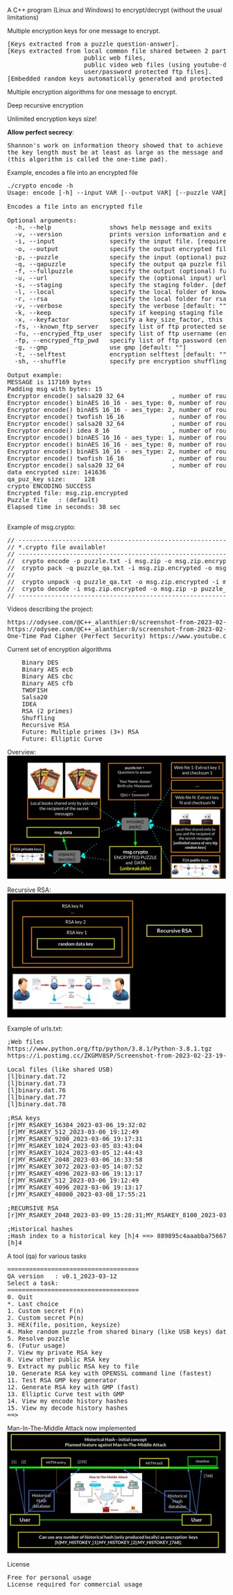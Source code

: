 A C++ program (Linux and Windows) to encrypt/decrypt (without the usual limitations)

Multiple encryption keys for one message to encrypt.
<pre>
[Keys extracted from a puzzle question-answer].
[Keys extracted from local common file shared between 2 parties (like USB keys), 
                     public web files, 
                     public video web files (using youtube-dl), 
                     user/password protected ftp files].
[Embedded random keys automatically generated and protected by public/private RSA keys].
</pre>

Multiple encryption algorithms for one message to encrypt.

Deep recursive encryption

Unlimited encryption keys size!

**Allow perfect secrecy**:
<pre>
Shannon's work on information theory showed that to achieve so-called 'perfect secrecy', 
the key length must be at least as large as the message and only used once
(this algorithm is called the one-time pad). 
</pre>
 

Example, encodes a file into an encrypted file
<pre>
./crypto encode -h
Usage: encode [-h] --input VAR [--output VAR] [--puzzle VAR] [--qapuzzle VAR] [--fullpuzzle VAR] [--url VAR] [--staging VAR] [--local VAR] [--rsa VAR] [--keep VAR] [--keyfactor VAR] [--known_ftp_server VAR] [--encryped_ftp_user VAR] [--encryped_ftp_pwd VAR] [--gmp VAR] [--selftest VAR] [--shuffle VAR]

Encodes a file into an encrypted file

Optional arguments:
  -h, --help              	shows help message and exits 
  -v, --version           	prints version information and exits 
  -i, --input             	specify the input file. [required]
  -o, --output            	specify the output encrypted file (default to <input path>.encrypted) [default: ""]
  -p, --puzzle            	specify the input (optional) puzzle file. [default: ""]
  -q, --qapuzzle          	specify the output qa puzzle file (default to <puzzle path>.qa) [default: ""]
  -f, --fullpuzzle        	specify the output (optional) full puzzle file. [default: ""]
  -u, --url               	specify the (optional input) url list file. [default: ""]
  -s, --staging           	specify the staging folder. [default: ""]
  -l, --local             	specify the local folder of known contents. [default: ""]
  -r, --rsa               	specify the local folder for rsa*.db [default: ""]
  -v, --verbose           	specify the verbose [default: ""]
  -k, --keep              	specify if keeping staging file [default: ""]
  -x, --keyfactor         	specify a key_size_factor, this multiply the key size by the factor [default: "1"]
  -fs, --known_ftp_server 	specify list of ftp protected server [default: ""]
  -fu, --encryped_ftp_user	specify list of ftp username (encrypted with string_encode) [default: ""]
  -fp, --encryped_ftp_pwd 	specify list of ftp password (encrypted with string_encode) [default: ""]
  -g, --gmp               	use gmp [default: ""]
  -t, --selftest          	encryption selftest [default: ""]
  -sh, --shuffle          	specify pre encryption shuffling percentage of data 0-100 [default: "0"]
  
Output example:
MESSAGE is 117169 bytes
Padding msg with bytes: 15
Encryptor encode() salsa20 32_64             , number of rounds : 1, number of blocks (64 bytes): 1831, number of keys (32 bytes): 1104, shuffling: 0%
Encryptor encode() binAES 16_16 - aes_type: 0, number of rounds : 1, number of blocks (16 bytes): 7404, number of keys (16 bytes): 2208, shuffling: 0%
Encryptor encode() binAES 16_16 - aes_type: 2, number of rounds : 1, number of blocks (16 bytes): 7484, number of keys (16 bytes): 2208, shuffling: 0%
Encryptor encode() twofish 16_16             , number of rounds : 1, number of blocks (16 bytes): 7564, number of keys (16 bytes): 2208, shuffling: 0%
Encryptor encode() salsa20 32_64             , number of rounds : 1, number of blocks (64 bytes): 1933, number of keys (32 bytes): 1104, shuffling: 0%
Encryptor encode() idea 8_16                 , number of rounds : 1, number of blocks (8 bytes): 15808, number of keys (16 bytes): 2208, shuffling: 0%
Encryptor encode() binAES 16_16 - aes_type: 1, number of rounds : 1, number of blocks (16 bytes): 8076, number of keys (16 bytes): 2208, shuffling: 0%
Encryptor encode() binAES 16_16 - aes_type: 0, number of rounds : 1, number of blocks (16 bytes): 8248, number of keys (16 bytes): 2208, shuffling: 0%
Encryptor encode() binAES 16_16 - aes_type: 2, number of rounds : 1, number of blocks (16 bytes): 8340, number of keys (16 bytes): 2208, shuffling: 0%
Encryptor encode() twofish 16_16             , number of rounds : 1, number of blocks (16 bytes): 8756, number of keys (16 bytes): 2208, shuffling: 0%
Encryptor encode() salsa20 32_64             , number of rounds : 1, number of blocks (64 bytes): 2213, number of keys (32 bytes): 4, shuffling: 0%
data encrypted size: 141636
qa_puz_key size:     128
crypto ENCODING SUCCESS
Encrypted file: msg.zip.encrypted
Puzzle file   : (default)
Elapsed time in seconds: 38 sec

</pre>

Example of msg.crypto:
<pre>
// ------------------------------------------------------------------------------------------------------------
// *.crypto file available!
// ------------------------------------------------------------------------------------------------------------
//  crypto encode -p puzzle.txt -i msg.zip -o msg.zip.encrypted -f puzzle.txt.full -q puzzle_qa.txt -u ./urls.txt -v 1 -l ./AL_SAM/
//  crypto pack -q puzzle_qa.txt -i msg.zip.encrypted -o msg.crypto -k alain -ht alain
//
//  crypto unpack -q puzzle_qa.txt -o msg.zip.encrypted -i msg.crypto -k alain
//  crypto decode -i msg.zip.encrypted -o msg.zip -p puzzle_qa.txt -v 1 -l ./AL_SAM/
// ------------------------------------------------------------------------------------------------------------
</pre>

Videos describing the project:
<pre>
https://odysee.com/@C++_alanthier:0/screenshot-from-2023-02-20-22-10-02_qpG2gyJg:c
https://odysee.com/@C++_alanthier:0/screenshot-from-2023-02-09-21-50-13_uIWWm6KM:1
One-Time Pad Cipher (Perfect Security) https://www.youtube.com/watch?v=F5Yrk6LHM2w
</pre>

Current set of encryption algorithms
<pre>
    Binary DES
    Binary AES ecb
    Binary AES cbc
    Binary AES cfb
    TWOFISH
    Salsa20
    IDEA
    RSA (2 primes)
    Shuffling
    Recursive RSA
    Future: Multiple primes (3+) RSA
    Future: Elliptic Curve
</pre>

Overview:
![Alt text](/Doc/overview2.png?raw=true "Overview")

Recursive RSA:
![Alt text](/Doc/RecursiveRSA.png?raw=true "Recursive RSA")

Example of urls.txt:
<pre>
;Web files
https://www.python.org/ftp/python/3.8.1/Python-3.8.1.tgz
https://i.postimg.cc/ZKGMV8SP/Screenshot-from-2023-02-23-19-39-28.png

Local files (like shared USB)
[l]binary.dat.72
[l]binary.dat.73
[l]binary.dat.76
[l]binary.dat.77
[l]binary.dat.78

;RSA keys
[r]MY_RSAKEY_16384_2023-03-06_19:32:02
[r]MY_RSAKEY_512_2023-03-06_19:12:49
[r]MY_RSAKEY_9200_2023-03-06_19:17:31
[r]MY_RSAKEY_1024_2023-03-05_03:43:04
[r]MY_RSAKEY_1024_2023-03-05_12:44:43
[r]MY_RSAKEY_2048_2023-03-06_16:33:58
[r]MY_RSAKEY_3072_2023-03-05_14:07:52
[r]MY_RSAKEY_4096_2023-03-06_19:13:17
[r]MY_RSAKEY_512_2023-03-06_19:12:49
[r]MY_RSAKEY_4096_2023-03-06_19:13:17
[r]MY_RSAKEY_48000_2023-03-08_17:55:21

;RECURSIVE RSA
[r]MY_RSAKEY_2048_2023-03-09_15:28:31;MY_RSAKEY_8100_2023-03-08_11:35:16;MY_RSAKEY_1024_2023-03-05_19:36:04;MY_RSAKEY_512_2023-03-09_12:14:49

;Historical hashes
;Hash index to a historical key [h]4 ==> 889895c4aaabba7566797c4e8c09d417442168b7878ed38bb05ef28606711fee ... 2023-03-13_22:15:07  datasize: 143044
[h]4
</pre>
 
A tool (qa) for various tasks
<pre>
====================================
QA version   : v0.1_2023-03-12
Select a task: 
====================================
0. Quit
*. Last choice
1. Custom secret F(n)
2. Custom secret P(n)
3. HEX(file, position, keysize)
4. Make random puzzle from shared binary (like USB keys) data
5. Resolve puzzle
6. (Futur usage)
7. View my private RSA key
8. View other public RSA key
9. Extract my public RSA key to file
10. Generate RSA key with OPENSSL command line (fastest)
11. Test RSA GMP key generator
12. Generate RSA key with GMP (fast)
13. Elliptic Curve test with GMP
14. View my encode history hashes
15. View my decode history hashes
==> 
</pre>

Man-In-The-Middle Attack now implemented
![Alt text](/Doc/ManInTheMiddleAttack.png?raw=true "ManInTheMiddleAttack")

License
<pre>
Free for personal usage
License required for commercial usage
</pre>
